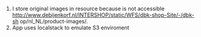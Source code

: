 1. I store original images in resource because is not accessible http://www.debijenkorf.nl/INTERSHOP/static/WFS/dbk-shop-Site/-/dbk-sh
   op/nl_NL/product-images/.
2. App uses localstack to emulate S3 enviroment
 